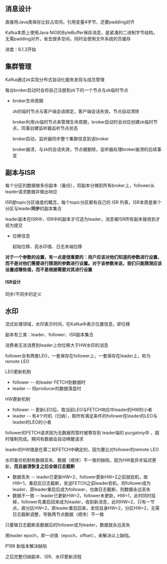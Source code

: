 ## 消息设计

直接用Java类保存比较占空间，引用变量4字节，还要padding对齐

Kafka本质上使用Java NIO的ByteBuffer保存消息，是紧凑的二进制字节结构，无需padding对齐，省去很多空间，同时会使用文件系统的页缓存

进度：6.1.2开始









## 集群管理

Kafka通过zk实现分布式自动化服务发现与成员管理

每台broker启动时会将自己注册到zk下的一个节点与zk临时节点

- broker生命周期

  zk的临时节点与客户端会话绑定，客户端会话失效，节点自动清除

  broker利用zk临时节点来管理生命周期，broker启动时会对应创建zk临时节点，同事创建监听器监听节点状态

  broker启动，监听器同步整个集群信息到该broker

  broker崩溃，与zk的会话失效，节点被删除，监听器处理broker崩溃的后续事宜









## 副本与ISR

每个分区的数据做多份副本（备份），将副本分摊到所有broker上，follower从leader请求数据并做出响应

ISR是topic分区维度的概念，每个topic分区都有自己的 ISR 列表，ISR本质是某个分区与leader**同步**的副本集合

leader副本在ISR中，ISR中的副本才可选为leader，消息被ISR所有副本接收到才视为提交

- 位移信息

  起始位移、高水印值、日志末端位移

**对于一个参数的设置，有一点是很重要的：用户应该对他们知道的参数进行设置，而不是对他们需要进行猜测的参数进行设置。对于该参数来说，我们只能猜测应该设置成哪些值，而不是根据需要对其进行设置**  



#### ISR设计

同步/不同步的定义









## 水印

流式处理领域，水印表示时间，在Kafka中表示位置信息，即位移

副本有三类：leader、follower、ISR副本集合

消费者无法消费到leader上你位移大于HW水印的消息

follower会有两套LEO，一套保存在follower上，一套保存在leader上，称为remote LEO

LEO更新机制

- follower -- 向leader FETCH到数据时
- leader -- 将producer的数据落盘时

HW更新机制

- follower -- 更新LEO后，取当前LEO与FETCH响应中leader的HW的小者
- leader -- 有4个时机（归纳），取所有满足条件的follower在leader的LEO与leader的LEO的小者

follower的FETCH请求因为无数据而暂时被寄存到 leader端的 purgatroy中 ，超时强制完成。期间有数据会自动唤醒请求

leader的HW值是在第二轮FETCH中确定的，因为要比对follower的remote LEO

水印备份机制有数据丢失、数据（顺序）不一致的缺陷，因为HW是异步延迟更新，**而且崩溃恢复之后会做日志截断**

- 数据丢失 -- leader已更新HW=2，follower更新HW=2之前就宕机，故HW=1，重启后日志截断，发送FETCH之前leader宕机，则follower成为leader，原leader重启后成为follower，也做日志截断，则数据永远丢失
- 数据不一致 -- leader已更新HW=2，follower未更新，HW=1，此时同时挂掉，follower先重启回来成为leader，收到新消息，此时HW=2，只有一节点，故分区HW=2，原leader重启回来，发现自身HW=2，分区HW=2，无需日志截断调整，导致两节点数据（顺序）不一致

只要做日志截断丢数据后的follower成为leader，数据就永远丢失 

用leader epoch，即一对值（epoch，offset），来解决以上缺陷。







P199 新版本解决缺陷

之后完整归纳副本、ISR、水印更新流程